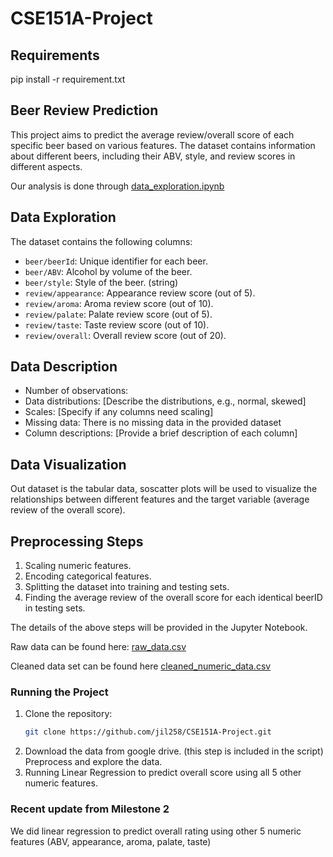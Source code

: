 # CSE151A-Project

## Requirements
pip install -r requirement.txt

## Beer Review Prediction

This project aims to predict the average review/overall score of each specific beer based on various features. The dataset contains information about different beers, including their ABV, style, and review scores in different aspects.

Our analysis is done through [data_exploration.ipynb](https://github.com/jil258/CSE151A-Project/blob/Milestone_3/data_exploration.ipynb)


## Data Exploration

The dataset contains the following columns:

- `beer/beerId`: Unique identifier for each beer.
- `beer/ABV`: Alcohol by volume of the beer.
- `beer/style`: Style of the beer. (string)
- `review/appearance`: Appearance review score (out of 5).
- `review/aroma`: Aroma review score (out of 10).
- `review/palate`: Palate review score (out of 5).
- `review/taste`: Taste review score (out of 10).
- `review/overall`: Overall review score (out of 20).

## Data Description

- Number of observations: 
- Data distributions: [Describe the distributions, e.g., normal, skewed]
- Scales: [Specify if any columns need scaling]
- Missing data: There is no missing data in the provided dataset
- Column descriptions: [Provide a brief description of each column]

## Data Visualization

Out dataset is the tabular data, soscatter plots will be used to visualize the relationships between different features and the target variable (average review of the overall score). 

## Preprocessing Steps

1. Scaling numeric features.
2. Encoding categorical features.
3. Splitting the dataset into training and testing sets.
4. Finding the average review of the overall score for each identical beerID in testing sets.

The details of the above steps will be provided in the Jupyter Notebook.

Raw data can be found here:
[raw_data.csv](https://drive.google.com/file/d/1YE64oUNrTFDZcBJ_lK8mXtY0qImjjwyQ/view?usp=drive_link)

Cleaned data set can be found here [cleaned_numeric_data.csv](https://github.com/jil258/CSE151A-Project/blob/Milestone_3/cleaned_numeric_data.csv)

### Running the Project

1. Clone the repository:
   ```bash
   git clone https://github.com/jil258/CSE151A-Project.git

2. Download the data from google drive. (this step is included in the script) Preprocess and explore the data. 
3. Running Linear Regression to predict overall score using all 5 other numeric features.

### Recent update from Milestone 2
We did linear regression to predict overall rating using other 5 numeric features (ABV, appearance, aroma, palate, taste)
